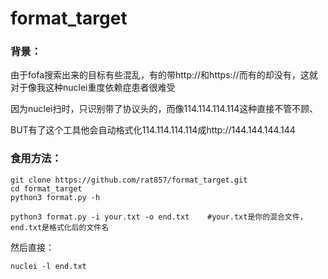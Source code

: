 # format_target

### 背景：

由于fofa搜索出来的目标有些混乱，有的带http://和https://而有的却没有，这就对于像我这种nuclei重度依赖症患者很难受

因为nuclei扫时，只识别带了协议头的，而像114.114.114.114这种直接不管不顾、



BUT有了这个工具他会自动格式化114.114.114.114成http://144.144.144.144



### 食用方法：

```shell
git clone https://github.com/rat857/format_target.git
cd format_target
python3 format.py -h

python3 format.py -i your.txt -o end.txt	#your.txt是你的混合文件，end.txt是格式化后的文件名
```

然后直接：

```shell
nuclei -l end.txt
```

